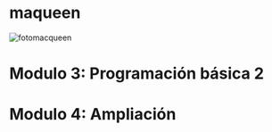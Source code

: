 # maqueen

![fotomacqueen](https://user-images.githubusercontent.com/114906901/207535041-578b684b-e846-4ef4-8a91-d9ef97a9b633.jpg)

# Modulo 3: Programación básica 2

# Modulo 4: Ampliación 
